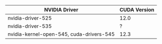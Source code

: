 


| NVIDIA Driver  | CUDA Version |
|--------------|-------------|
| nvidia-driver-525 | 12.0       |
| nvidia-driver-535 | ?            |
| nvidia-kernel-open-545, cuda-drivers-545  | 12.3       |
